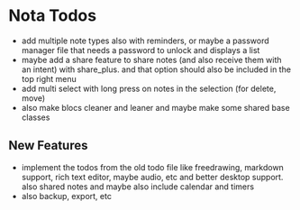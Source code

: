 # Nota Todos 

- add multiple note types also with reminders, or maybe a password manager file that needs a password to unlock and 
  displays a list 
- maybe add a share feature to share notes (and also receive them with an intent) with share_plus. and that option 
  should also be included in the top right menu 
- add multi select with long press on notes in the selection (for delete, move) 
- also make blocs cleaner and leaner and maybe make some shared base classes

## New Features 

- implement the todos from the old todo file like freedrawing, markdown support, rich text editor, maybe audio, etc 
  and better desktop support. also shared notes and maybe also include calendar and timers 
- also backup, export, etc 